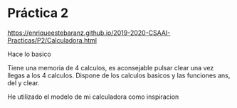 # Práctica 2


https://enriqueestebaranz.github.io/2019-2020-CSAAI-Practicas/P2/Calculadora.html

Hace lo basico

Tiene una memoria de 4 calculos, es aconsejable pulsar clear una vez llegas a los 4 calculos.
Dispone de los calculos basicos  y las funciones ans, del y clear.

He utilizado el modelo de mi calculadora como inspiracion 
